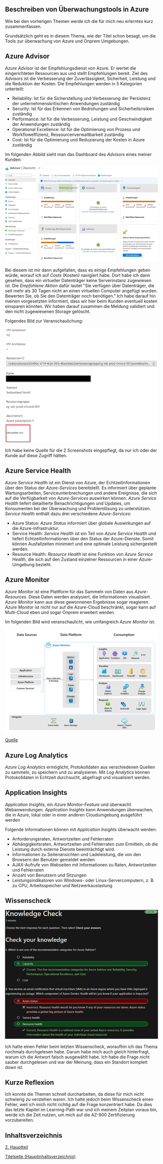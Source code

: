 ## Beschreiben von Überwachungstools in Azure

Wie bei den vorherigen Themen werde ich die für mich neu erlerntes kurz zusammenfassen.

Grundsätzlich geht es in diesem Thema, wie der Titel schon besagt, um die Tools zur überwachung von Azure und Onprem Umgebungen.

## Azure Advisor

*Azure Advisor* ist der Empfehlungsdienst von Azure. Er wertet die eingerichteten Ressourcen aus und stellt Empfehlungen bereit. Ziel des *Advisors* ist die Verbesserung der Zuverlässigkeit, Sicherheit, Leistung und die Reduktion der Kosten. Die Empfehlungen werden in 5 Kategorien unterteilt:

- Reliability: Ist für die Sicherstellung und Verbesserung der Persistenz der unternehmenskritischen Anwendungen zuständig
- Security: Ist für das Erkennen von Bedrohungen und Sicherheitsrisiken zuständig
- Performance: Ist für die Verbesserung, Leistung und Geschwindigkeit der Anwendungen zuständig
- Operational Excellence: Ist für die Optimierung von Prozess und Workfloweffizienz, Ressourcenverwaltbarkeit zuständig
- Cost: Ist für die Optimierung und Reduzierung der Kosten in Azure zuständig

Im folgenden Abbild sieht man das Dashboard des *Advisors* eines meiner Kunden:

![Advisor Dashboard](../ressources/Advisor_Dashboard.png)

Bei diesem ist mir dann aufgefallen, dass es einige Empfehlungen geben würde, worauf ich auf *Costs* (Kosten) navigiert habe. Dort habe ich dann gesehen, dass ein virtueller Datenträger keine Serverinstanz zugewiesen ist. Die *Empfohlene Aktion* dafür lautet "Sie verfügen über Datenträger, die seit mehr als 30 Tagen nicht an einen virtuellen Computer angefügt wurden. Bewerten Sie, ob Sie den Datenträger noch benötigen." Ich habe darauf hin meinen vorgesetzten informiert, dass wir hier beim Kunden eventuell kosten einsparen könnten. Wir haben darauf zusammen die Meldung validiert und den nicht zugewiesenen Storage gelöscht.

Folgendes Bild zur Veranschaulichung:

![Advisor Festplatte](../ressources/Advisor_Disk.png)

Ich habe keine Quelle für die 2 Screenshots eingepflegt, da nur ich oder der Kunde auf diese Zugriff hätten.

## Azure Service Health

*Azure Service Health* ist ein Dienst von Azure, der Echtzeitinformationen über den Status der *Azure-Services* bereitstellt. Es informiert über geplante Wartungsarbeiten, Serviceunterbrechungen und andere Ereignisse, die sich auf die Verfügbarkeit von *Azure-Services* auswirken können. *Azure Service Health* liefert detaillierte Benachrichtigungen und Updates, um Konsumenten bei der Überwachung und Problemlösung zu unterstützen. *Service Health* enthält dazu drei verschiedene *Azure-Services*:

- Azure Status: *Azure Status* informiert über globale Auswirkungen auf die Azure-Infrastruktur.
- Service Health: *Service Health* ist ein Teil von *Azure Service Health* und liefert Echtzeitinformationen über den Status der Azure-Dienste. Somit können Ausfallzeiten minimiert und eine optimale Leistung sichergestellt werden.
- Resource Health: *Resource Health* ist eine Funktion von *Azure Service Health*, die sich auf den Zustand einzelner Ressourcen in einer Azure-Umgebung bezieht.

## Azure Monitor

*Azure Monitor* ist eine Plattform für das Sammeln von Daten aus *Azure-Resources*. Diese Daten werden analysiert, die Informationen visualisiert. *Azure Monitor* kann aus diese gewonnenen Ergebnisse sogar reagieren. *Azure Monitor* ist nicht nur auf die Azure-Cloud beschränkt, sogar kann auf Multi-Cloud eben und sogar Onprem erweitert werden.

Im folgenden Bild wird veranschaulicht, wie umfangreich *Azure Monitor* ist:

![Azure Monitor](../ressources/Azure-monitor.png)

[Quelle](../4_Anhang/Quellenangabe#Availability-Zones)

## Azure Log Analytics

*Azure Log Analytics* ermöglicht, Protokolldaten aus verschiedenen Quellen zu sammeln, zu speichern und zu analysieren. Mit *Log Analytics* können Protokolldaten in Echtzeit durchsucht, abgefragt und visualisiert werden.

## Application Insights

*Application Insights*, ein *Azure Monitor-Feature* und überwacht Webanwendungen. *Application Insights* kann Anwendungen überwachen, die in Azure, lokal oder in einer anderen Cloudumgebung ausgeführt werden

Folgende Informationen können mit *Application Insights* überwacht werden:

- Anforderungsraten, Antwortzeiten und Fehlerraten
- Abhängigkeitsraten, Antwortzeiten und Fehlerraten zum Ermitteln, ob die Leistung durch externe Dienste beeinträchtigt wird.
- Informationen zu Seitenansichten und Ladeleistung, die von den Browsern der Benutzer gemeldet werden
- AJAX-Aufrufe von Webseiten mit Informationen zu Raten, Antwortzeiten und Fehlerraten
- Anzahl von Benutzern und Sitzungen
- Leistungsindikatoren von Windows- oder Linux-Servercomputern, z. B. zu CPU, Arbeitsspeicher und Netzwerkauslastung

## Wissenscheck

![Wissenscheck Monitoring](../ressources/Wissensbeurteilung_Monitoring.png)

Ich hatte einen Fehler beim letzten Wissenscheck, woraufhin ich das Thema nochmals durchgelesen habe. Darum habe mich auch gleich hinterfragt, warum ich die Antwort falsch ausgewählt habe. Ich habe die Frage nicht sauber durchgelesen und war der Meinung, dass ein Standort komplett down ist.

## Kurze Reflexion

Ich konnte die Themen schnell durcharbeiten, da diese für mich nicht schwierig zu verstehen waren. Ich hatte jedoch beim Wissenscheck einen Fehler, weil ich mich nicht richtig auf die Frage konzentriert habe. Da dies das letzte Kapitel im Learning-Path war und ich meinem Zeitplan voraus bin, werde ich die Zeit nutzen, um mich auf die AZ-900 Zertifizierung vorzubereiten. 

## Inhaltsverzeichnis

[2. Hauptteil](./README.md)

[Titelseite (Hauptinhaltsverzeichnis)](../README.md)
